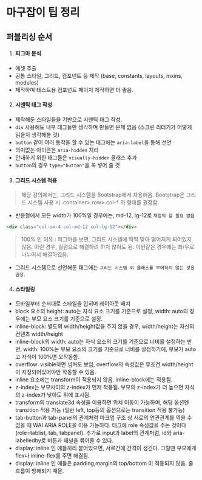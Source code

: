 # 마구잡이 팁 정리

## 퍼블리싱 순서

1. #### 피그마 분석

- 에셋 추출
- 공통 스타일, 그리드, 컴포넌트 등 제작 (base, constants, layouts, mxins, modules)
- 제작하며 테스트용 컴포넌트 페이지 제작하면 더 좋음.

2. #### 시맨틱 태그 작성

- 제작해둔 스타일들을 기반으로 시맨틱 태그 작성.
- `div` 사용해도 내부 태그들만 생각하며 만들면 문제 없음 (스크린 리더기가 어떻게 읽을지 생각해볼 것)
- `button` 같이 여러 동작을 할 수 있는 태그에는 `aria-label`을 통해 선언
- 의미없는 아이콘은 `aria-hidden` 처리
- 안내하기 위한 태그들은 `visually-hidden` 클래스 추가
- `button`의 경우 `type="button"`을 꼭 넣어 줄 것

3. #### 그리드 시스템 적용

> 해당 강의에서는, 그리드 시스템을 Bootstrap에서 차용해옴. Bootstrap은 그리드 시스템 사용 시 .container>.row>.col-\* 의 형태를 권장함.

- 반응형에서 모든 width가 100%일 경우에는, md-12, lg-12로 `재정의 할 필요 없음`

```html
<div class="col-sm-4 col-md-12 col-lg-12"></div>
```

> 100% 인 이유 : 피그마를 보면, 그리드 시스템에 딱딱 맞아 떨어지게 되어있지 않음. 이런 경우, 컬럼으로 해결하려 하지 않아도 됨. 이번같은 경우에는 좌/우로 나누어서 해결하였음.

- 그리드 시스템으로 선언해둔 태그에는 `그리드 시스템 외 클래스를 부여하지 않는 것을 권장`.

4. #### 스타일링

- 모바일부터 순서대로 스타일을 입히며 레이아웃 배치
- block 요소의 height: auto는 자식 요소 크기를 기준으로 설정, width: auto의 경우에는 부모 요소 크기를 기준으로 설정.
- inline-block: 별도의 width/height값을 주지 않을 경우, width/height는 자신의 컨텐츠 width/height
- inline-block의 width: auto는 자식 요소의 크기를 기준으로 너비를 설정하는 반면, width: 100%는 부모 요소의 크기를 기준으로 너비를 설정하기에, 부모가 auto고 자식이 100%면 오작동함.
- overflow: visible하면 넘쳐도 보임, overflow의 속성값은 무조건 width/height이 지정되어있어야만 작동할 수 있음.
- inline 요소에는 transform이 적용되지 않음. inline-block에는 적용됨.
- z-index는 부모사이의 z-index가 먼저 적용됨. 부모의 z-index가 더 높으면 자식의 z-index가 낮아도 위에 표시됨.
- transform의 translate3d 속성을 이용하면 위치 이동이 가능하며, 해당 옵션엔 transition 적용 가능 (일반 left, top등의 옵션으로는 transition 적용 불가능)
- tab-button과 tab-panel의 관계처럼 마크업 구조 상 서로의 연관관계를 엮을 수 없을 때 WAI ARIA ROLE을 이용 가능하다. 태그에 role 속성값을 주는 것이다(role=tablist, tab, tabpanel). 추가로 input과 label의 관계처럼, id와 aria-labelledby로 버튼과 패널을 묶어줄 수 있다.
- display: inline 인 애들끼리 붙어있으면, 서로간에 간격이 생긴다. 그럴땐 부모에게 flex나 inline-flex를 주면 해결됨.
- display: inline 인 애들은 padding,margin의 top/bottom 이 적용되지 않음. 줄 흐름이 방해되기 때문.
